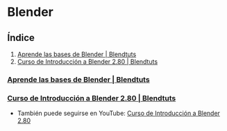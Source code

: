 # Blender
## Índice
1. [Aprende las bases de Blender | Blendtuts](#aprende-las-bases-de-blender--blendtuts)
2. [Curso de Introducción a Blender 2.80 | Blendtuts](#curso-de-introducción-a-blender-280--blendtuts)
### [Aprende las bases de Blender | Blendtuts](https://cursos.blendtuts.es/intro-to-blender-access)
### [Curso de Introducción a Blender 2.80 | Blendtuts](https://cursos.blendtuts.es/intro280)
* También puede seguirse en YouTube: [Curso de Introducción a Blender 2.80](https://www.youtube.com/playlist?list=PLBn8E6Sfz0f0UCTEHQ7pL7KKsrvi6HK-8)
